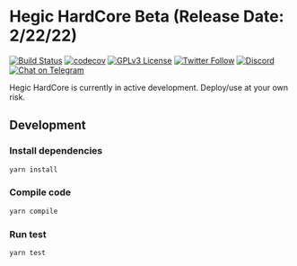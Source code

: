 # Hegic HardCore Beta (Release Date: 2/22/22)

[![Build
Status](https://github.com/hegic/contracts/actions/workflows/ci.yaml/badge.svg)](https://github.com/hegic/contracts/actions/workflows/ci.yaml)
[![codecov](https://codecov.io/gh/hegic/contracts/branch/development/graph/badge.svg?token=TPK7IUJP2N)](https://codecov.io/gh/hegic/contracts)
[![GPLv3
License](https://img.shields.io/badge/License-GPL%20v3-blue.svg)](https://opensource.org/licenses/)
[![Twitter
Follow](https://img.shields.io/twitter/follow/HegicOptions.svg?label=HegicOptions&style=social)](https://twitter.com/HegicOptions)
[![Discord](https://img.shields.io/discord/679629806043660298.svg?label=&logo=discord&logoColor=ffffff&color=7389D8&labelColor=6A7EC2)](https://discordapp.com/invite/znjdj8q)
[![Chat on
Telegram](https://img.shields.io/badge/Chat%20on-Telegram-blue.svg)](https://t.me/HegicOptions)

Hegic HardCore is currently in active development. Deploy/use at your own risk.


## Development

### Install dependencies

```bash
yarn install
```

### Compile code

```bash
yarn compile
```

### Run test

```bash
yarn test
```
